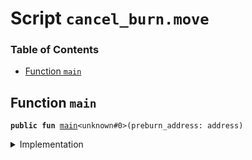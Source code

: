 
<a name="SCRIPT"></a>

# Script `cancel_burn.move`

### Table of Contents

-  [Function `main`](#SCRIPT_main)



<a name="SCRIPT_main"></a>

## Function `main`



<pre><code><b>public</b> <b>fun</b> <a href="#SCRIPT_main">main</a>&lt;unknown#0&gt;(preburn_address: address)
</code></pre>



<details>
<summary>Implementation</summary>


<pre><code><b>fun</b> <a href="#SCRIPT_main">main</a>&lt;Token&gt;(preburn_address: address) {
    <a href="../../modules/doc/libra_account.md#0x0_LibraAccount_cancel_burn">LibraAccount::cancel_burn</a>&lt;Token&gt;(preburn_address)
}
</code></pre>



</details>
